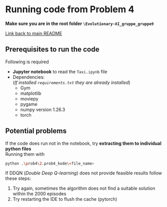 # Running code from Problem 4
**Make sure you are in the root folder `\Evolutionary-AI_gruppe_gruppe9`**

[Link back to main README](../README.md)

## Prerequisites to run the code
Following is required
- **Jupyter notebook** to read the `Taxi.ipynb` file
- Dependencies:\
(*If installed `requirements.txt` they are already installed*)
    - Gym
    - matplotlib
    - moviepy
    - pygame
    - numpy version 1.26.3
    - torch

## Potential problems
If the code does run not in the notebook, try **extracting them to individual python files**\
Running them with
```bash
python .\prob4\2.prob4_kode\<file_name>
```

If DDQN (*Double Deep Q-learning*) does not provide feasible results follow these steps:
1. Try again, sometimes the algorithm does not find a suitable solution within the 2000 episodes
2. Try restarting the IDE to flush the cache (pytorch)